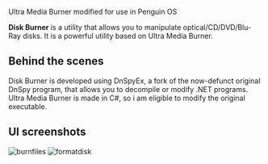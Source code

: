 Ultra Media Burner modified for use in Penguin OS

**Disk Burner** is a utility that allows you to manipulate optical/CD/DVD/Blu-Ray disks. It is a powerful utility based on Ultra Media Burner.

## Behind the scenes
Disk Burner is developed using DnSpyEx, a fork of the now-defunct original DnSpy program, that allows you to decompile or modify .NET programs. Ultra Media Burner is made in C#, so i am eligible to modify the original executable.


## UI screenshots
![burnfiles](https://github.com/angelotrabuco2013/Penguin-OS-Disk-Burner/assets/153839847/61f2099c-caab-4b35-965e-065df5c5a47a)
![formatdisk](https://github.com/angelotrabuco2013/Penguin-OS-Disk-Burner/assets/153839847/d9c68f42-4e4d-4235-b590-6be99fc5fc4d)
